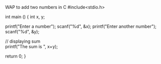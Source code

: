 WAP to add two numbers in C
#include<stdio.h>

int main () {
  int x, y;
  
  printf("Enter a number");
  scanf("%d", &x);
  printf("Enter another number");
  scanf("%d", &y);

// displaying sum   
  printf("The sum is ", x+y);

  return 0;
}

